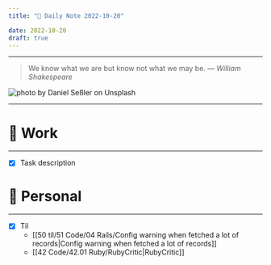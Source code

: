 ```yaml
---
title: "🌱 Daily Note 2022-10-20"

date: 2022-10-20
draft: true
---
```



---

> We know what we are but know not what we may be.
> — <cite>William Shakespeare</cite>

![photo by Daniel Seßler on Unsplash](https://images.unsplash.com/photo-1553755322-56baa43a31d7?crop=entropy&cs=tinysrgb&fm=jpg&ixid=MnwzNjM5Nzd8MHwxfHJhbmRvbXx8fHx8fHx8fDE2NjYyMzEzODk&ixlib=rb-4.0.3&q=80&w=500&h=500)

---


# 💼 Work
---
- [x] Task description


# 🌱 Personal
---
- [x] Til
	-  [[50 til/51 Code/04 Rails/Config warning when fetched a lot of records|Config warning when fetched a lot of records]] 
	- [[42 Code/42.01 Ruby/RubyCritic|RubyCritic]]